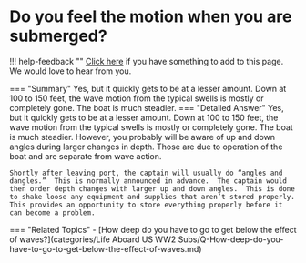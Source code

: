 # Do you feel the motion when you are submerged?

!!! help-feedback ""
    [Click here](https://replace.md) if you have something to add to this page. We would love to hear from you.

=== "Summary"
    Yes, but it quickly gets to be at a lesser amount. Down at 100 to 150 feet, the wave motion from the typical swells is mostly or completely gone. The boat is much steadier.
=== "Detailed Answer"
    Yes, but it quickly gets to be at a lesser amount.  Down at 100 to 150 feet, the wave motion from the typical swells is mostly or completely gone.  The boat is much steadier.  However, you probably will be aware of up and down angles during larger changes in depth.  Those are due to operation of the boat and are separate from wave action.

    Shortly after leaving port, the captain will usually do “angles and dangles.”  This is normally announced in advance.  The captain would then order depth changes with larger up and down angles.  This is done to shake loose any equipment and supplies that aren’t stored properly.  This provides an opportunity to store everything properly before it can become a problem.
=== "Related Topics"
    - [How deep do you have to go to get below the effect of waves?](categories/Life Aboard US WW2 Subs/Q-How-deep-do-you-have-to-go-to-get-below-the-effect-of-waves.md)
